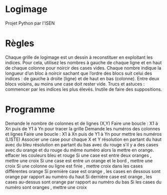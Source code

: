 # Logimage
Projet Python par l'ISEN 

# Règles
Chaque grille de logimage est un dessin à reconstituer en exploitant les indices. Pour cela, utilisez les nombres à gauche de chaque ligne et en haut de chaque colonne pour noircir des cases vides. Chaque nombre indique la longueur d’un bloc à noircir sachant que l’ordre des blocs suit celui des indices : de gauche à droite (ligne) et de haut en bas (colonne). Entre deux blocs voisins, au moins une case doit rester vide.
Trucs et astuces : commencer par les indices les plus élevés. Inutile de faire des suppositions.

# Programme
Demande le nombre de colonnes et de lignes (X,Y) 
Faire une boucle : X1 à Xn puis de Y1 à Yn pour tracer la grille
Demande les numéros des colonnes et lignes
Faire une boucle : X1 à Xn puis de Y1 à Yn pour mettre les numéros (LISTE)
Associer une case pour chaque X et Y 
résolution en partant du haut avec du bleu
résolution en partant du bas avec du rouge
s'il y a des cases avec du orange et du rouge du même numéro alors la mettre en orange.
effacer les couleurs bleu et rouge
Si une case est entre deux oranges , mettre une croix 
Si une case est entre un orange et le bord , mettre une croix 
Si une colonne ou ligne est finie , mettre croix dans les cases différentes orange 
Si première case est orange , les cases en dessous sont orange par rapport au numéro du haut 
Si dernière case est orange , les cases au-dessus sont orange par rapport au numéro du bas
Si les cases du numéro sont oranges , mettre une croix 




